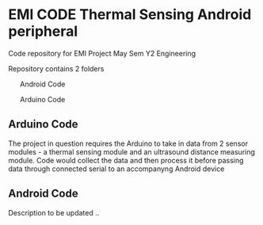 # EMI CODE Thermal Sensing Android peripheral
 Code repository for EMI Project May Sem Y2 Engineering<br>

Repository contains 2 folders
<ol>Android Code</ol>
<ol>Arduino Code</ol>

## Arduino Code
The project in question requires the Arduino to take in data from 2 sensor modules - a thermal sensing module and an ultrasound distance measuring module. Code would collect the data and then process it before passing data through connected serial to an accompanyng Android device <br>

## Android Code
Description to be updated .. 
